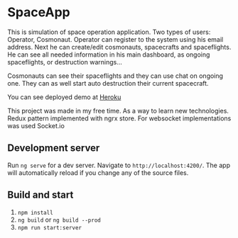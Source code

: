 # SpaceApp

This is simulation of space operation application. 
Two types of users: Operator, Cosmonaut.
Operator can register to the system using his email address. Next he can create/edit cosmonauts, spacecrafts and spaceflights.
He can see all needed information in his main dashboard, as ongoing spaceflights, or destruction warnings...

Cosmonauts can see their spaceflights and they can use chat on ongoing one. They can as well start auto destruction their current spacecraft.

You can see deployed demo at [Heroku](https://space-app-backend.herokuapp.com/)

This project was made in my free time. As a way to learn new technologies.
Redux pattern implemented with ngrx store. For websocket implementations was used Socket.io

## Development server

Run `ng serve` for a dev server. Navigate to `http://localhost:4200/`. The app will automatically reload if you change any of the source files.

## Build and start

1. `npm install`
2. `ng build` or `ng build --prod`
3. `npm run start:server`
